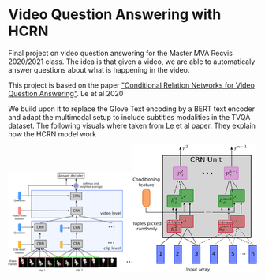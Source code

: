 # Video Question Answering with HCRN
Final project on video question answering for the Master MVA Recvis 2020/2021 class. The idea is that given a video, we are able to automaticaly answer questions about what is happening in the video.

This project is based on the paper <a href='https://arxiv.org/abs/2002.10698'>"Conditional Relation Networks
for Video Question Answering"</a>. Le et al 2020

We build upon it to replace the Glove Text encoding by a BERT text encoder and adapt the multimodal setup to include subtitles modalities in the TVQA dataset.
The following visuals where taken from Le et al paper. They explain how the HCRN model work
<div align='center'><img src='HCRN.png' width='50%'/><img src='CRNUnit.png' width='50%'/></div>
